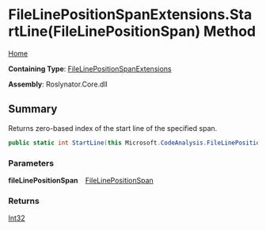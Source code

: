 # FileLinePositionSpanExtensions\.StartLine\(FileLinePositionSpan\) Method

[Home](../../../README.md)

**Containing Type**: [FileLinePositionSpanExtensions](../README.md)

**Assembly**: Roslynator\.Core\.dll

## Summary

Returns zero\-based index of the start line of the specified span\.

```csharp
public static int StartLine(this Microsoft.CodeAnalysis.FileLinePositionSpan fileLinePositionSpan)
```

### Parameters

**fileLinePositionSpan** &ensp; [FileLinePositionSpan](https://docs.microsoft.com/en-us/dotnet/api/microsoft.codeanalysis.filelinepositionspan)

### Returns

[Int32](https://docs.microsoft.com/en-us/dotnet/api/system.int32)


